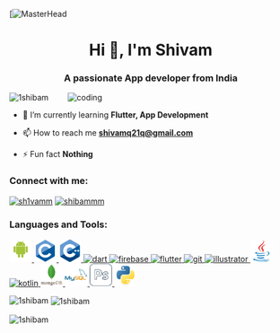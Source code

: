 [![MasterHead](https://files.oaiusercontent.com/file-vcNITGYDcz3jnEko0mTu1YKy?se=2024-11-13T09%3A48%3A24Z&sp=r&sv=2024-08-04&sr=b&rscc=max-age%3D604800%2C%20immutable%2C%20private&rscd=attachment%3B%20filename%3Dff57c7ee-5c47-4ef0-9c12-202ec7c8a95f.webp&sig=JtoknranJ6QniIbMm9Y8N8wRB9Tryyh06fBCgcwiXEA%3D)
<h1 align="center">Hi 👋, I'm Shivam</h1>
<h3 align="center">A passionate App developer from India</h3>
<img align="right" alt="coding" width="400" src="https://imgs.search.brave.com/51eg5NNe8mX9g5nsUPSvojatQuBe85deckmpEclGwnU/rs:fit:860:0:0:0/g:ce/aHR0cHM6Ly9tZWRp/YTQuZ2lwaHkuY29t/L21lZGlhLzExa0V1/SFNRQVhYaUdRLzIw/MC5naWY_Y2lkPTc5/MGI3NjExOHpoc2V5/MzN5d3J3Zml1YzZ6/N294azZveXA3dzMx/bTBycmR6c2t2OCZl/cD12MV9naWZzX3Nl/YXJjaCZyaWQ9MjAw/LmdpZiZjdD1n.gif">

<p align="left"> <img src="https://komarev.com/ghpvc/?username=1shibam&label=Profile%20views&color=0e75b6&style=flat" alt="1shibam" /> </p>

- 🌱 I’m currently learning **Flutter, App Development**

- 📫 How to reach me **shivamq21q@gmail.com**

- ⚡ Fun fact **Nothing**

<h3 align="left">Connect with me:</h3>
<p align="left">
<a href="https://linkedin.com/in/sh1vamm" target="blank"><img align="center" src="https://raw.githubusercontent.com/rahuldkjain/github-profile-readme-generator/master/src/images/icons/Social/linked-in-alt.svg" alt="sh1vamm" height="30" width="40" /></a>
<a href="https://www.leetcode.com/shibammm" target="blank"><img align="center" src="https://raw.githubusercontent.com/rahuldkjain/github-profile-readme-generator/master/src/images/icons/Social/leet-code.svg" alt="shibammm" height="30" width="40" /></a>
</p>

<h3 align="left">Languages and Tools:</h3>
<p align="left"> <a href="https://developer.android.com" target="_blank" rel="noreferrer"> <img src="https://raw.githubusercontent.com/devicons/devicon/master/icons/android/android-original-wordmark.svg" alt="android" width="40" height="40"/> </a> <a href="https://www.cprogramming.com/" target="_blank" rel="noreferrer"> <img src="https://raw.githubusercontent.com/devicons/devicon/master/icons/c/c-original.svg" alt="c" width="40" height="40"/> </a> <a href="https://www.w3schools.com/cpp/" target="_blank" rel="noreferrer"> <img src="https://raw.githubusercontent.com/devicons/devicon/master/icons/cplusplus/cplusplus-original.svg" alt="cplusplus" width="40" height="40"/> </a> <a href="https://dart.dev" target="_blank" rel="noreferrer"> <img src="https://www.vectorlogo.zone/logos/dartlang/dartlang-icon.svg" alt="dart" width="40" height="40"/> </a> <a href="https://firebase.google.com/" target="_blank" rel="noreferrer"> <img src="https://www.vectorlogo.zone/logos/firebase/firebase-icon.svg" alt="firebase" width="40" height="40"/> </a> <a href="https://flutter.dev" target="_blank" rel="noreferrer"> <img src="https://www.vectorlogo.zone/logos/flutterio/flutterio-icon.svg" alt="flutter" width="40" height="40"/> </a> <a href="https://git-scm.com/" target="_blank" rel="noreferrer"> <img src="https://www.vectorlogo.zone/logos/git-scm/git-scm-icon.svg" alt="git" width="40" height="40"/> </a> <a href="https://www.adobe.com/in/products/illustrator.html" target="_blank" rel="noreferrer"> <img src="https://www.vectorlogo.zone/logos/adobe_illustrator/adobe_illustrator-icon.svg" alt="illustrator" width="40" height="40"/> </a> <a href="https://www.java.com" target="_blank" rel="noreferrer"> <img src="https://raw.githubusercontent.com/devicons/devicon/master/icons/java/java-original.svg" alt="java" width="40" height="40"/> </a> <a href="https://kotlinlang.org" target="_blank" rel="noreferrer"> <img src="https://www.vectorlogo.zone/logos/kotlinlang/kotlinlang-icon.svg" alt="kotlin" width="40" height="40"/> </a> <a href="https://www.mongodb.com/" target="_blank" rel="noreferrer"> <img src="https://raw.githubusercontent.com/devicons/devicon/master/icons/mongodb/mongodb-original-wordmark.svg" alt="mongodb" width="40" height="40"/> </a> <a href="https://www.mysql.com/" target="_blank" rel="noreferrer"> <img src="https://raw.githubusercontent.com/devicons/devicon/master/icons/mysql/mysql-original-wordmark.svg" alt="mysql" width="40" height="40"/> </a> <a href="https://www.photoshop.com/en" target="_blank" rel="noreferrer"> <img src="https://raw.githubusercontent.com/devicons/devicon/master/icons/photoshop/photoshop-line.svg" alt="photoshop" width="40" height="40"/> </a> <a href="https://www.python.org" target="_blank" rel="noreferrer"> <img src="https://raw.githubusercontent.com/devicons/devicon/master/icons/python/python-original.svg" alt="python" width="40" height="40"/> </a> </p>

<p><img align="left" src="https://github-readme-stats.vercel.app/api/top-langs?username=1shibam&show_icons=true&locale=en&layout=compact" alt="1shibam" /></p>

<p>&nbsp;<img align="center" src="https://github-readme-stats.vercel.app/api?username=1shibam&show_icons=true&locale=en" alt="1shibam" /></p>

<p><img align="center" src="https://github-readme-streak-stats.herokuapp.com/?user=1shibam&" alt="1shibam" /></p>
